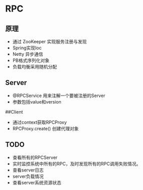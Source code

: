 # RPC

## 原理

- 通过 ZooKeeper 实现服务注册与发现
- Spring实现Ioc
- Netty 异步通信
- PB格式序列化对象
- 负载均衡采用随机分配
## Server

- @RPCService 用来注解一个要被注册的Server
- 参数包括value和version

##Client

- 通过context获取RPCProxy
- RPCProxy.create() 创建代理对象

## TODO

- 查看所有的RPCServer
- 实时监控系统中所有的RPC，及时发现所有的RPC调用失败情况。
- 查看server日志
- server负载情况
- 查看server系统资源状态